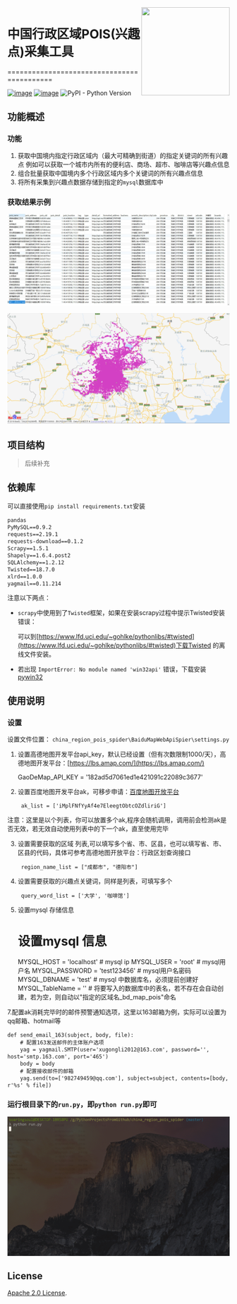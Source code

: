 

<img align="right" width="200" height="200" src="https://pic4.zhimg.com/v2-78d1472351272f41d8dd76a6d8a635c7_xll.jpg">

# 中国行政区域POIS(兴趣点)采集工具
===========================================

[![image](https://img.shields.io/pypi/v/requests.svg)](https://pypi.org/project/requests/)
[![image](https://img.shields.io/pypi/l/requests.svg)](https://pypi.org/project/requests/)
![PyPI - Python Version](https://img.shields.io/pypi/pyversions/Django.svg)






## 功能概述

### 功能
1. 获取中国境内指定行政区域内（最大可精确到街道）的指定关键词的所有兴趣点
例如可以获取一个城市内所有的便利店、商场、超市、咖啡店等兴趣点信息
2. 组合批量获取中国境内多个行政区域内多个关键词的所有兴趣点信息
3. 将所有采集到兴趣点数据存储到指定的`mysql`数据库中

### 获取结果示例

![beijing_food_pois_examples](/img/beijing_food_pois_examples.jpg)



![beijing_food_pois_examples_markers](/img/beijing_food_pois_examples_markers.jpg)


## 项目结构

> 后续补充 
>

## 依赖库

可以直接使用`pip install requirements.txt`安装

	pandas
	PyMySQL==0.9.2
	requests==2.19.1
	requests-download==0.1.2
	Scrapy==1.5.1
	Shapely==1.6.4.post2
	SQLAlchemy==1.2.12
	Twisted==18.7.0
	xlrd==1.0.0
	yagmail==0.11.214


注意以下两点：

* `scrapy`中使用到了`Twisted`框架，如果在安装scrapy过程中提示Twisted安装错误：

  可以到[https://www.lfd.uci.edu/~gohlke/pythonlibs/#twisted](https://www.lfd.uci.edu/~gohlke/pythonlibs/#twisted)下载Twisted 的离线文件安装。


* 若出现 `ImportError: No module named 'win32api'` 错误，下载安装 [pywin32](https://sourceforge.net/projects/pywin32/files/pywin32/)

## 使用说明

### 设置

设置文件位置： `china_region_pois_spider\BaiduMapWebApiSpier\settings.py`

1. 设置高德地图开发平台api_key，默认已经设置（但有次数限制1000/天），高德地图开发平台：[https://lbs.amap.com/](https://lbs.amap.com/)
	
	GaoDeMap_API_KEY = '182ad5d7061ed1e421091c22089c3677'

2. 设置百度地图开发平台ak，可移步申请：[百度地图开放平台](http://lbsyun.baidu.com/)

		ak_list = ['iMplFNfYyAf4e7EleegtObtcOZdliriG']
注意：这里是以个列表，你可以放置多个ak,程序会随机调用，调用前会检测ak是否无效，若无效自动使用列表中的下一个ak，直至使用完毕

3. 设置需要获取的区域 列表,可以填写多个省、市、区县，也可以填写省、市、区县的代码，具体可参考高德地图开放平台：行政区划查询接口

		region_name_list = ["成都市", "德阳市"]

4. 设置需要获取的兴趣点关键词，同样是列表，可填写多个

		query_word_list = ['大学', '咖啡馆']

6. 设置mysql 存储信息

	# 设置mysql 信息
	MYSQL_HOST = 'localhost'  # mysql ip
	MYSQL_USER = 'root'  # mysql用户名
	MYSQL_PASSWORD = 'test123456'  # mysql用户名密码
	MYSQL_DBNAME = 'test'  # mysql 中数据库名，必须提前创建好
	MYSQL_TableName = ''  # 将要写入的数据库中的表名，若不存在会自动创建，若为空，则自动以"指定的区域名_bd_map_pois"命名



7.配置ak消耗完毕时的邮件预警通知选项，这里以163邮箱为例，实际可以设置为qq邮箱、hotmail等

	def send_email_163(subject, body, file):
	    # 配置163发送邮件的主体账户选项
	    yag = yagmail.SMTP(user='xugongli2012@163.com', password='', host='smtp.163.com', port='465')
	    body = body
	    # 配置接收邮件的邮箱
	    yag.send(to=['982749459@qq.com'], subject=subject, contents=[body, r'%s' % file])



### 运行根目录下的`run.py`，即`python run.py`即可

![run](/img/run.gif)


## License

[Apache 2.0 License](https://www.apache.org/licenses/LICENSE-2.0.html).



